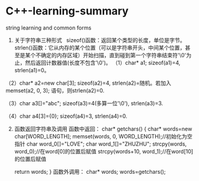 # C++-learning-summary
string learning and common forms
1. 关于字符串三种形式   
sizeof()函数：返回某个类型的长度，单位是字节。
strlen()函数：它从内存的某个位置（可以是字符串开头，中间某个位置，甚至是某个不确定的内存区域）开始扫描，直到碰到第一个字符串结束符'\0'为止，然后返回计数器值(长度不包含'\0')。
（1）char* a1;
sizeof(a1)=4, strlen(a1)=0。

（2）char* a2=new char[3];
sizeof(a2)=4, strlen(a2)=随机。若加入memset(a2, 0, 3); 语句，则strlen(a2)=0.

（3）char a3[]="abc";
sizeof(a3)=4(多算一位'\0'), strlen(a3)=3.

（4）char a4[3]={0};
sizeof(a4)=3, strlen(a4)=0.

2. 函数返回字符串及调用
函数中返回：
char* getchars()
{
    char* words=new char[WORD_LENGTH];
    memset(words, 0, WORD_LENGTH);//初始化为空指针
    char word_0[]="LOVE";
    char word_1[]="ZHUZHU";
    strcpy(words, word_0);//在word[0]的位置后赋值
    strcpy(words+10, word_1);//在word[10]的位置后赋值
	
    return words;
}
函数外调用：
char* words;
words=getchars();
